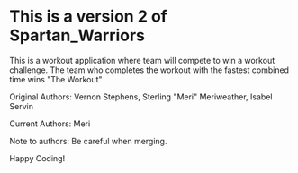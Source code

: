 # This is a version 2 of Spartan_Warriors

This is a workout application where team will compete to win a workout challenge. The team who completes the workout with the fastest combined time wins "The Workout" 

Original Authors: Vernon Stephens, Sterling "Meri" Meriweather, Isabel Servin

Current Authors: Meri

Note to authors:
Be careful when merging. 

Happy Coding!
